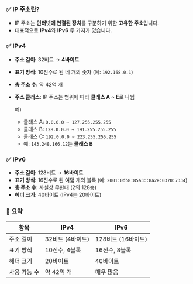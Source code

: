 ### ✅ IP 주소란?

- IP 주소는 **인터넷에 연결된 장치**를 구분하기 위한 **고유한 주소**입니다.
- 대표적으로 **IPv4**와 **IPv6** 두 가지가 있습니다.



### ✅ IPv4

- **주소 길이:** 32비트 → **4바이트**
- **표기 방식:** 10진수로 된 네 개의 숫자 (예: `192.168.0.1`)
- **총 주소 수:** 약 42억 개
- **주소 클래스:** IP 주소는 범위에 따라 **클래스 A ~ E**로 나뉨
    
    예)
    
    - 클래스 A: `0.0.0.0 ~ 127.255.255.255`
    - 클래스 B: `128.0.0.0 ~ 191.255.255.255`
    - 클래스 C: `192.0.0.0 ~ 223.255.255.255`
    - 예: `143.248.166.12`는 **클래스 B**



### ✅ IPv6

- **주소 길이:** 128비트 → **16바이트**
- **표기 방식:** 16진수로 된 여덟 개의 블록 (예: `2001:0db8:85a3::8a2e:0370:7334`)
- **총 주소 수:** 사실상 무한대 (2의 128승)
- **헤더 크기:** 40바이트 (IPv4는 20바이트)

### 🔑 요약

| 항목 | IPv4 | IPv6 |
| --- | --- | --- |
| 주소 길이 | 32비트 (4바이트) | 128비트 (16바이트) |
| 표기 방식 | 10진수, 4블록 | 16진수, 8블록 |
| 헤더 크기 | 20바이트 | 40바이트 |
| 사용 가능 수 | 약 42억 개 | 매우 많음 |
